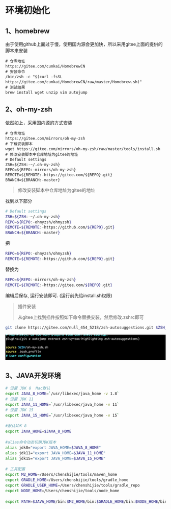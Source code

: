 # 环境初始化

## 1、homebrew

由于使用github上面过于慢，使用国内源会更加快，所以采用gitee上面的提供的脚本来安装

```shell
# 仓库地址
https://gitee.com/cunkai/HomebrewCN
# 安装命令
/bin/zsh -c "$(curl -fsSL https://gitee.com/cunkai/HomebrewCN/raw/master/Homebrew.sh)"
# 测试结果
brew install wget unzip vim autojump
```

## 2、oh-my-zsh

依然如上，采用国内源的方式安装

```shell
# 仓库地址
https://gitee.com/mirrors/oh-my-zsh
# 下载安装脚本
wget https://gitee.com/mirrors/oh-my-zsh/raw/master/tools/install.sh
# 修改安装脚本中仓库地址为gitee的地址
# Default settings
ZSH=${ZSH:-~/.oh-my-zsh}
REPO=${REPO:-mirrors/oh-my-zsh}
REMOTE=${REMOTE:-https://gitee.com/${REPO}.git}
BRANCH=${BRANCH:-master}
```

> 修改安装脚本中仓库地址为gitee的地址

找到以下部分

```sh
# Default settings
ZSH=${ZSH:-~/.oh-my-zsh}
REPO=${REPO:-ohmyzsh/ohmyzsh}
REMOTE=${REMOTE:-https://github.com/${REPO}.git}
BRANCH=${BRANCH:-master}
```

把

```sh
REPO=${REPO:-ohmyzsh/ohmyzsh}
REMOTE=${REMOTE:-https://github.com/${REPO}.git}
```

替换为

```sh
REPO=${REPO:-mirrors/oh-my-zsh}
REMOTE=${REMOTE:-https://gitee.com/${REPO}.git}
```

编辑后保存, 运行安装即可. (运行前先给install.sh权限)

> 插件安装
>
> 从gitee上找到插件按照如下命令替换安装，然后修改.zshrc即可

```bash
git clone https://gitee.com/null_454_5218/zsh-autosuggestions.git $ZSH_CUSTOM/plugins/zsh-autosuggestions
```

![image-20210306155342770](macos.assets/image-20210306155342770.png)

## 3、JAVA开发环境

```bash
# 设置 JDK 8  Mac默认 
export JAVA_8_HOME=`/usr/libexec/java_home -v 1.8`  
# 设置 JDK 11   
export JAVA_11_HOME=`/usr/libexec/java_home -v 11`  
# 设置 JDK 15  
export JAVA_15_HOME=`/usr/libexec/java_home -v 15`  
  
#默认JDK 8  
export JAVA_HOME=$JAVA_8_HOME  

#alias命令动态切换JDK版本  
alias jdk8="export JAVA_HOME=$JAVA_8_HOME"
alias jdk11="export JAVA_HOME=$JAVA_11_HOME"  
alias jdk15="export JAVA_HOME=$JAVA_15_HOME"

# 工具配置
export M2_HOME=/Users/chenshijie/tools/maven_home
export GRADLE_HOME=/Users/chenshijie/tools/gradle_home
export GRADLE_USER_HOME=/Users/chenshijie/tools/gradle_repo
export NODE_HOME=/Users/chenshijie/tools/node_home

export PATH=$JAVA_HOME/bin:$M2_HOME/bin:$GRADLE_HOME/bin:$NODE_HOME/bin:$PATH
```

